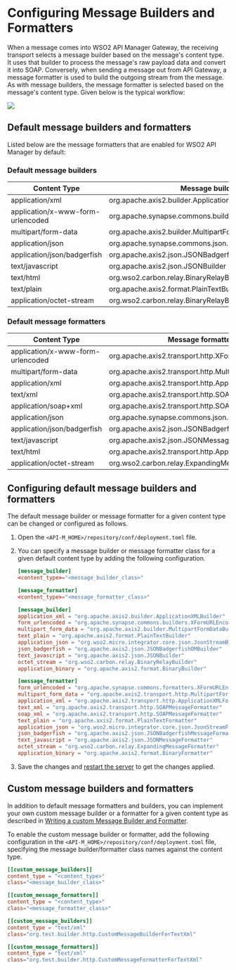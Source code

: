 # Configuring Message Builders and Formatters

When a message comes into WSO2 API Manager Gateway, the receiving transport selects a message builder based on the message's content type. It uses that builder to process the message's raw payload data and convert it into SOAP. Conversely, when sending a message out from API Gateway, a message formatter is used to build the outgoing stream from the message. As with message builders, the message formatter is selected based on the message's content type. Given below is the typical workflow:

  [![]({{base_path}}/assets/img/setup-and-install/message-builders-formatters.png)]({{base_path}}/assets/img/setup-and-install/message-builders-formatters.png)
  
## Default message builders and formatters
Listed below are the message formatters that are enabled for WSO2 API Manager by default:

### Default message builders

<table>
<thead>
<tr class="header">
<th><b>Content Type</b></th>
<th><b>Message builder class</b></th>
</tr>
</thead>
<tbody>
<tr>
<td>application/xml</td>
<td>org.apache.axis2.builder.ApplicationXMLBuilder</td>
</tr>
<tr>
<td>application/x-www-form-urlencoded</td>
<td>org.apache.synapse.commons.builders.XFormURLEncodedBuilder</td>
</tr>
<tr>
<td>multipart/form-data</td>
<td>org.apache.axis2.builder.MultipartFormDataBuilder</td>
</tr>
<tr>
<td>application/json</td>
<td>org.apache.synapse.commons.json.JsonStreamBuilder</td>
</tr>
<tr>
<td>application/json/badgerfish</td>
<td>org.apache.axis2.json.JSONBadgerfishOMBuilder</td>
</tr>
<tr>
<td>text/javascript</td>
<td>org.apache.axis2.json.JSONBuilder</td>
</tr>
<tr>
<td>text/html</td>
<td>org.wso2.carbon.relay.BinaryRelayBuilder</td>
</tr>
<tr>
<td>text/plain</td>
<td>org.apache.axis2.format.PlainTextBuilder</td>
</tr>
<tr>
<td>application/octet-stream</td>
<td>org.wso2.carbon.relay.BinaryRelayBuilder</td>
</tr>
</tbody>
</table>

### Default message formatters

<table>
<thead>
<tr class="header">
<th><b>Content Type</b></th>
<th><b>Message formatter class</b></th>
</tr>
</thead>
<tbody>
<tr>
<td>application/x-www-form-urlencoded</td>
<td>org.apache.axis2.transport.http.XFormURLEncodedFormatter</td>
</tr>
<tr>
<td>multipart/form-data</td>
<td>org.apache.axis2.transport.http.MultipartFormDataFormatter</td>
</tr>
<tr>
<td>application/xml</td>
<td>org.apache.axis2.transport.http.ApplicationXMLFormatter</td>
</tr>
<tr>
<td>text/xml</td>
<td>org.apache.axis2.transport.http.SOAPMessageFormatter</td>
</tr>
<tr>
<td>application/soap+xml</td>
<td>org.apache.axis2.transport.http.SOAPMessageFormatter</td>
</tr>
<tr>
<td>application/json</td>
<td>org.apache.synapse.commons.json.JsonStreamFormatter</td>
</tr>
<tr>
<td>application/json/badgerfish</td>
<td>org.apache.axis2.json.JSONBadgerfishMessageFormatter</td>
</tr>
<tr>
<td>text/javascript</td>
<td>org.apache.axis2.json.JSONMessageFormatter</td>
</tr>
<tr>
<td>text/html</td>
<td>org.apache.axis2.transport.http.ApplicationXMLFormatter</td>
</tr>
<tr>
<td>application/octet-stream</td>
<td>org.wso2.carbon.relay.ExpandingMessageFormatter</td>
</tr>
</tbody>
</table>

## Configuring default message builders and formatters

The default message builder or message formatter for a given content type can be changed or configured as follows.

1. Open the `<API-M_HOME>/repository/conf/deployment.toml` file.

2. You can specify a message builder or message formatter class for a given default content type by adding the following configuration.

    ```toml tab='Format'
    [message_builder]
    <content_type>="<message_builder_class>"
    
    [message_formatter]
    <content_type>="<message_formatter_class>"    
    ```
    
    ```toml tab='Example'
    [message_builder]    
    application_xml = "org.apache.axis2.builder.ApplicationXMLBuilder"
    form_urlencoded = "org.apache.synapse.commons.builders.XFormURLEncodedBuilder"
    multipart_form_data = "org.apache.axis2.builder.MultipartFormDataBuilder"
    text_plain = "org.apache.axis2.format.PlainTextBuilder"
    application_json = "org.wso2.micro.integrator.core.json.JsonStreamBuilder"
    json_badgerfish = "org.apache.axis2.json.JSONBadgerfishOMBuilder"
    text_javascript = "org.apache.axis2.json.JSONBuilder"
    octet_stream = "org.wso2.carbon.relay.BinaryRelayBuilder"
    application_binary = "org.apache.axis2.format.BinaryBuilder"
    
    [message_formatter]
    form_urlencoded = "org.apache.synapse.commons.formatters.XFormURLEncodedFormatter"
    multipart_form_data = "org.apache.axis2.transport.http.MultipartFormDataFormatter"
    application_xml = "org.apache.axis2.transport.http.ApplicationXMLFormatter"
    text_xml = "org.apache.axis2.transport.http.SOAPMessageFormatter"
    soap_xml = "org.apache.axis2.transport.http.SOAPMessageFormatter"
    text_plain = "org.apache.axis2.format.PlainTextFormatter"
    application_json = "org.wso2.micro.integrator.core.json.JsonStreamFormatter"
    json_badgerfish = "org.apache.axis2.json.JSONBadgerfishMessageFormatter"
    text_javascript = "org.apache.axis2.json.JSONMessageFormatter"
    octet_stream = "org.wso2.carbon.relay.ExpandingMessageFormatter"
    application_binary = "org.apache.axis2.format.BinaryFormatter"
    ```

3. Save the changes and [restart the server]({{base_path}}/install-and-setup/installation-guide/running-the-product/#starting-the-server) to get the changes applied.


## Custom message builders and formatters

In addition to default message formatters and builders, you can implement your own custom message builder or a formatter for a given content type as described in [Writing a custom Message Builder and Formatter](https://ei.docs.wso2.com/en/7.1.0/micro-integrator/setup/message_builders_formatters/message-builders-and-formatters/#writing-a-custom-message-builder-and-formatter).

To enable the custom message builder or formatter, add the following configuration in the `<API-M_HOME>/repository/conf/deployment.toml` file, specifying the message builder/formatter class names against the content type.

```toml tab='Format'
[[custom_message_builders]]
content_type = "<content_type>"
class="<message_builder_class>"

[[custom_message_formatters]]
content_type = "<content_type>"
class="<message_formatter_class>"
```

```toml tab='Example'
[[custom_message_builders]]
content_type = "text/xml"
class="org.test.builder.http.CustomMessageBuilderForTextXml"

[[custom_message_formatters]]
content_type = "text/xml"
class="org.test.builder.http.CustomMessageFormatterForTextXml"
```
